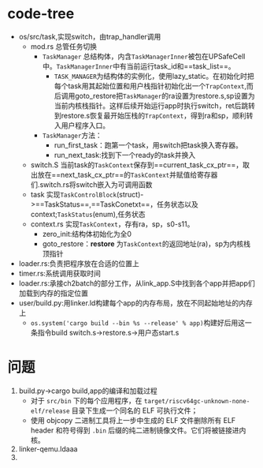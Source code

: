 # code-tree
- os/src/task,实现switch，由trap_handler调用
	- mod.rs 总管任务切换
		- `TaskManager` 总结构体，内含`TaskManagerInner`被包在UPSafeCell中。`TaskManagerInner`中有当前运行task_id和==task_list==。
			- `TASK_MANAGER`为结构体的实例化，使用lazy_static。在初始化时把每个task用其起始位置和用户栈指针初始化出一个`TrapContext`,而后调用goto_restore把`TaskManager`的ra设置为restore.s,sp设置为当前内核栈指针。这样后续开始运行app时执行switch，ret后跳转到restore.s恢复最开始压栈的`TrapContext`，得到ra和sp，顺利转入用户程序入口。
		- `TaskManager`方法：
			- run_first_task：跑第一个task，用switch把task换入寄存器。
			- run_next_task:找到下一个ready的task并换入
	- switch.S 当前task的`TaskContext`保存到==current_task_cx_ptr==，取出放在==next_task_cx_ptr==的`TaskContext`并赋值给寄存器们.switch.rs将switch嵌入为可调用函数
	- task 实现`TaskControlBlock`(struct)->==TaskStatus==,==TaskConetxt==，任务状态以及context;`TaskStatus`(enum),任务状态
	- context.rs 实现`TaskContext`，存有ra，sp，s0-s11。
		- zero_init:结构体初始化为全0
		- goto_restore：__restore__ 为`TaskContext`的返回地址(ra)，sp为内核栈顶指针
- loader.rs:负责把程序放在合适的位置上
- timer.rs:系统调用获取时间
- loader.rs:承接ch2batch的部分工作，从link_app.S中找到各个app并把app们加载到内存的指定位置
- user/build.py:用linker.ld构建每个app的内存布局，放在不同起始地址的内存上
	- `os.system('cargo build --bin %s --release' % app)`构建好后用这一条指令build
switch.s->restore.s->用户态start.s


# 问题
1. build.py->cargo build,app的编译和加载过程
	- 对于 `src/bin` 下的每个应用程序，在 `target/riscv64gc-unknown-none-elf/release` 目录下生成一个同名的 ELF 可执行文件；
	- 使用 objcopy 二进制工具将上一步中生成的 ELF 文件删除所有 ELF header 和符号得到 `.bin` 后缀的纯二进制镜像文件。它们将被链接进内核。
1. linker-qemu.ldaaa
2. 


